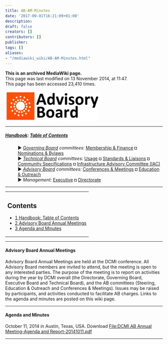 ```yaml
---
title: AB-AM-Minutes
date: '2017-09-01T16:21:09+01:00'
description: 
draft: false
creators: []
contributors: []
publisher: 
tags: []
aliases:
- "/mediawiki_wiki/AB-AM-Minutes.html"
---
```


 **This is an archived MediaWiki page.**  
This page was last modified on 13 November 2014, at 11:47.  
This page has been accessed 23,410 times.

[<img alt="Advisory Board logo" src="/mediawiki_wiki/images/AB_logo.png" width="300" height="96">](/mediawiki_wiki/images/AB_logo.png "Advisory Board logo")

* * *

##### [Handbook](/mediawiki_wiki/DCMI_Handbook "DCMI Handbook"): [Table of Contents](/mediawiki_wiki/DCMI_Handbook/ "DCMI Handbook") 
<dl>
<dd> ► <i><a href="/mediawiki_wiki/DCMI_Governing_Board.md" title="DCMI Governing Board">Governing Board</a> committees:</i> <a href="/mediawiki_wiki/DCMI_Governing_Board/finance.md" title="DCMI Governing Board/finance">Membership &amp; Finance</a> ◘ <a href="/mediawiki_wiki/DCMI_Governing_Board/nominations.md" title="DCMI Governing Board/nominations">Nominations &amp; Bylaws</a> 
</dd>
<dd> ► <i><a href="/mediawiki_wiki/DCMI_Technical_Board.md" title="DCMI Technical Board">Technical Board</a> committees:</i> <a href="/mediawiki_wiki/DCMI_Technical_Board/usage.md" title="DCMI Technical Board/usage">Usage</a> ◘ <a href="/mediawiki_wiki/DCMI_Technical_Board/standards.md" title="DCMI Technical Board/standards">Standards &amp; Liaisons</a> ◘ <a href="/mediawiki_wiki/DCMI_Technical_Board/specifications.md" title="DCMI Technical Board/specifications">Community Specifications</a> ◘ <a href="/mediawiki_wiki/DCMI_Technical_Board/infrastructure.md" title="DCMI Technical Board/infrastructure">Infrastructure Advisory Committee (IAC)</a>
</dd>
<dd> ► <i><a href="/mediawiki_wiki/DCMI_Advisory_Board.md" title="DCMI Advisory Board">Advisory Board</a> committees:</i> <a href="/mediawiki_wiki/DCMI_Advisory_Board/meetings.md" title="DCMI Advisory Board/meetings">Conferences &amp; Meetings</a> ◘ <a href="/mediawiki_wiki/DCMI_Advisory_Board/documentation.md" title="DCMI Advisory Board/documentation">Education &amp; Outreach</a>
</dd>
<dd> ► <i>Management:</i> <a href="/mediawiki_wiki/Exec_Committee.md" title="Exec Committee">Executive</a> ◘ <a href="/mediawiki_wiki/Exec_Committee/directorate.md" title="Exec Committee/directorate">Directorate</a>
</dd>
</dl>

* * *

<table id="toc" class="toc">
  <tr>
    <td>
      <div id="toctitle">
        <h2>Contents</h2>
      </div>
      <ul>
        <li class="toclevel-1"><a href="#Handbook:_Table_of_Contents"><span class="tocnumber">1</span> <span class="toctext">Handbook: Table of Contents</span></a></li>
        <li class="toclevel-1 tocsection-1"><a href="#Advisory_Board_Annual_Meetings"><span class="tocnumber">2</span> <span class="toctext">Advisory Board Annual Meetings</span></a></li>
        <li class="toclevel-1 tocsection-2"><a href="#Agenda_and_Minutes"><span class="tocnumber">3</span> <span class="toctext">Agenda and Minutes</span></a></li>
      </ul>
    </td>
  </tr>
</table>


* * *

#### Advisory Board Annual Meetings 

Advisory Board Annual Meetings are held at the DCMI conference. All Advisory Board members are invited to attend, but the meeting is open to any interested parties. The purpose of the meeting is to report on activities during the year by DCMI overall (the Directorate, Governing Board, Executive Board and Technical Board), and the AB committees (Steering, Education & Outreach and Conferences & Meetings). Issues may be raised by participants, and activities conducted to facilitate AB charges. Links to the agenda and minutes are posted on this wiki page.

* * *

#### Agenda and Minutes 

October 11, 2014 in Austin, Texas, USA. Download [File:DCMI AB Annual Meeting-Agenda and Report-20141011.pdf](/mediawiki_wiki/files/DCMI_AB_Annual_Meeting-Agenda_and_Report-20141011.pdf "File:DCMI AB Annual Meeting-Agenda and Report-20141011.pdf")

* * *

